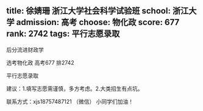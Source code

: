 title: 徐婧珊 浙江大学社会科学试验班
school: 浙江大学
admission: 高考
choose: 物化政
score: 677
rank: 2742
tags: 平行志愿录取
---

后分流进财政学

选考物化政 高考677 排2742

平行志愿录取

建议：1.填写志愿需谨慎，多方考虑。2.大类招生有点坑。

联系方式：xjs18757487121 （微信）   小同学们加油！